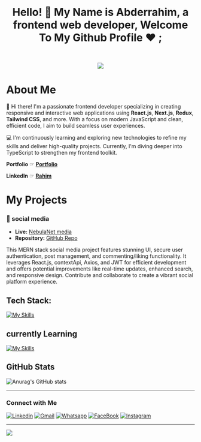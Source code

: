 <h1 align="center">Hello! 👋 <!-- <img src="https://raw.githubusercontent.com/MartinHeinz/MartinHeinz/master/wave.gif" width="25px"> --> My Name is Abderrahim, a frontend web developer, Welcome To My Github Profile ♥ ;
</h1>

<br>

<p align="center">
  <a href="https://github.com/DenverCoder1/readme-typing-svg"><img src="https://readme-typing-svg.herokuapp.com?lines=I'm+a+full+stack+developer;Freelancer&center=true&width=380&height=45"></a>
</p>



# About Me

👋 Hi there! I'm a passionate frontend developer specializing in creating responsive and interactive web applications using **React.js**, **Next.js**, **Redux**, **Tailwind CSS**, and more. With a focus on modern JavaScript and clean, efficient code, I aim to build seamless user experiences.

💻 I'm continuously learning and exploring new technologies to refine my skills and deliver high-quality projects. Currently, I'm diving deeper into TypeScript to strengthen my frontend toolkit.

**Portfolio** ☞ [**Portfolio**](https://rahim-portfolio-alpha.vercel.app/)

**LinkedIn** ☞ [**Rahim**](https://www.linkedin.com/in/abderrahim-laribi-467b542b0/)

# My Projects

### 📱  social media
- **Live:** [NebulaNet media](https://nebula-net-social.onrender.com/)
- **Repository:** [GitHub Repo](https://github.com/Rahim-lrb/nebula-net-social)

This MERN stack social media project features stunning UI, secure user authentication, post management, and commenting/liking functionality. It leverages React.js, contextApi, Axios, and JWT for efficient development and offers potential improvements like real-time updates, enhanced search, and responsive design. Contribute and collaborate to create a vibrant social platform experience.


## Tech Stack:

[![My Skills](https://skillicons.dev/icons?i=html,css,js,react,nextjs,tailwind,nodejs,mongodb,redux,typescript)](https://skillicons.dev)

## currently Learning

[![My Skills](https://skillicons.dev/icons?i=figma,php,wordpress)](https://skillicons.dev)



## GitHub Stats

![Anurag's GitHub stats](https://github-readme-stats.vercel.app/api?username=Rahim-lrb&show_icons=true&theme=radical)

---

### Connect with Me

[![Linkedin](https://img.shields.io/badge/LinkedIn-0077B5?style=for-the-badge&logo=linkedin&logoColor=white)](https://www.linkedin.com/in/abderrahim-laribi-467b542b0/)
[![Gmail](https://img.shields.io/badge/Gmail-D14836?style=for-the-badge&logo=gmail&logoColor=white&link=mailto:omarabdou2002@gmail.com)](mailto:aberrahimcoder@gmail.com)
[![Whatsapp](https://img.shields.io/badge/-Whatsapp-075e54?style=for-the-badge&logo=Whatsapp&logoColor=white)](https://api.whatsapp.com/send/?phone=0664732002&text&type=phone_number&app_absent=0)
[![FaceBook](https://img.shields.io/badge/Facebook-1877F2?style=for-the-badge&logo=facebook&logoColor=white)](https://www.facebook.com/Omar.ElShiref.programmer/)
[![Instagram](https://img.shields.io/badge/Instagram-E4405F?style=for-the-badge&logo=instagram&logoColor=white)](https://www.instagram.com/omar_elshiref_programmer/)

---
[![](https://visitcount.itsvg.in/api?id=Rahim-lrb&icon=0&color=0)](https://visitcount.itsvg.in)





